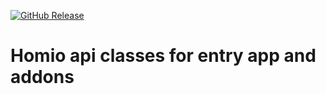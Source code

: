 [![GitHub Release][releases-shield]][releases]

# Homio api classes for entry app and addons

[releases-shield]: https://img.shields.io/github/v/release/homiodev/homio-api.svg

[releases]: https://github.com/homiodev/homio-api/releases
